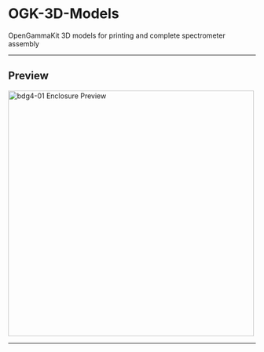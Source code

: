 # OGK-3D-Models
OpenGammaKit 3D models for printing and complete spectrometer assembly

---

## Preview

<img src="https://github.com/vikulin/OGK-3D-Models/releases/latest/download/bdg4-01-230x50x2x8-1.png" width="500px" alt="bdg4-01 Enclosure Preview" />

---
